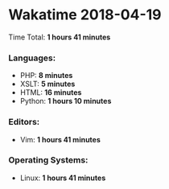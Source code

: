 # Wakatime 2018-04-19

Time Total: **1 hours 41 minutes**

### Languages:
- PHP: **8 minutes** 
- XSLT: **5 minutes** 
- HTML: **16 minutes** 
- Python: **1 hours 10 minutes** 

### Editors:
- Vim: **1 hours 41 minutes** 

### Operating Systems:
- Linux: **1 hours 41 minutes** 


